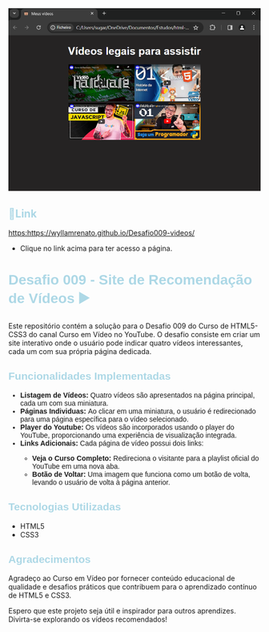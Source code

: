 </head>
<body>
    <img style="width: 700px;" src="imagens/d009.png" alt="Imagem do desafio 009">
    <h2 style="color: lightblue;">&#x1F517;Link</h2>
    <p><a href="https://wyllamrenato.github.io/Desafio009-videos/" rel="external" target="_blank">https:https://wyllamrenato.github.io/Desafio009-videos/</a></p>
    <ul>
        <li>Clique no link acima para ter acesso a página.</li>
    </ul>
    <h1 style="font-family: Arial, Helvetica, sans-serif; color: lightblue;">Desafio 009 - Site de Recomendação de Vídeos &#x25B6;&#xFE0F;</h1>
    <p>Este repositório contém a solução para o Desafio 009 do Curso de HTML5-CSS3 do canal Curso em Vídeo no YouTube. O desafio consiste em criar um site interativo onde o usuário pode indicar quatro vídeos interessantes, cada um com sua própria página dedicada.</p>
    <h2 style="font-family:  Arial, Helvetica, sans-serif; color: lightblue;">Funcionalidades Implementadas</h2>
    <ul style="font-family:  Arial, Helvetica, sans-serif;">
      <li><strong>Listagem de Vídeos: </strong>Quatro vídeos são apresentados na página principal, cada um com sua miniatura.</li>
      <li><strong>Páginas Individuas: </strong>Ao clicar em uma miniatura, o usuário é redirecionado para uma página específica para o vídeo selecionado.</li>
      <li><strong>Player do Youtube: </strong>Os vídeos são incorporados usando o player do YouTube, proporcionando uma experiência de visualização integrada.</li>
      <li><strong>Links Adicionais: </strong>Cada página de vídeo possui dois links:</li>
      <ul>
        <li><strong>Veja o Curso Completo: </strong>Redireciona o visitante para a playlist oficial do YouTube em uma nova aba.</li>
        <li><strong>Botão de Voltar: </strong>Uma imagem que funciona como um botão de volta, levando o usuário de volta à página anterior.</li>
      </ul>
    </ul>
    <h2 style="font-family:  Arial, Helvetica, sans-serif; color: lightblue;">Tecnologias Utilizadas</h2>
     <ul>
       <li>HTML5</li>
       <li>CSS3</li>
     </ul>
    <h2 style="font-family:  Arial, Helvetica, sans-serif; color: lightblue;">Agradecimentos</h2>
    <p>Agradeço ao Curso em Vídeo por fornecer conteúdo educacional de qualidade e desafios práticos que contribuem para o aprendizado contínuo de HTML5 e CSS3.

Espero que este projeto seja útil e inspirador para outros aprendizes. Divirta-se explorando os vídeos recomendados!</p>
</body>
</html>
